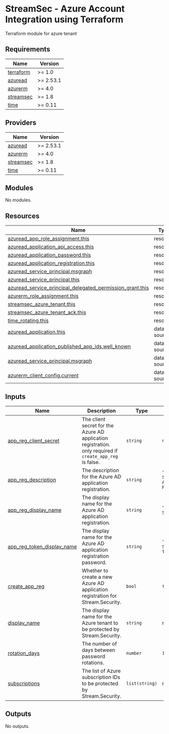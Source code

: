 # StreamSec - Azure Account Integration using Terraform
Terraform module for azure tenant

<!-- BEGIN_TF_DOCS -->
## Requirements

| Name | Version |
|------|---------|
| <a name="requirement_terraform"></a> [terraform](#requirement\_terraform) | >= 1.0 |
| <a name="requirement_azuread"></a> [azuread](#requirement\_azuread) | >= 2.53.1 |
| <a name="requirement_azurerm"></a> [azurerm](#requirement\_azurerm) | >= 4.0 |
| <a name="requirement_streamsec"></a> [streamsec](#requirement\_streamsec) | >= 1.8 |
| <a name="requirement_time"></a> [time](#requirement\_time) | >= 0.11 |

## Providers

| Name | Version |
|------|---------|
| <a name="provider_azuread"></a> [azuread](#provider\_azuread) | >= 2.53.1 |
| <a name="provider_azurerm"></a> [azurerm](#provider\_azurerm) | >= 4.0 |
| <a name="provider_streamsec"></a> [streamsec](#provider\_streamsec) | >= 1.8 |
| <a name="provider_time"></a> [time](#provider\_time) | >= 0.11 |

## Modules

No modules.

## Resources

| Name | Type |
|------|------|
| [azuread_app_role_assignment.this](https://registry.terraform.io/providers/hashicorp/azuread/latest/docs/resources/app_role_assignment) | resource |
| [azuread_application_api_access.this](https://registry.terraform.io/providers/hashicorp/azuread/latest/docs/resources/application_api_access) | resource |
| [azuread_application_password.this](https://registry.terraform.io/providers/hashicorp/azuread/latest/docs/resources/application_password) | resource |
| [azuread_application_registration.this](https://registry.terraform.io/providers/hashicorp/azuread/latest/docs/resources/application_registration) | resource |
| [azuread_service_principal.msgraph](https://registry.terraform.io/providers/hashicorp/azuread/latest/docs/resources/service_principal) | resource |
| [azuread_service_principal.this](https://registry.terraform.io/providers/hashicorp/azuread/latest/docs/resources/service_principal) | resource |
| [azuread_service_principal_delegated_permission_grant.this](https://registry.terraform.io/providers/hashicorp/azuread/latest/docs/resources/service_principal_delegated_permission_grant) | resource |
| [azurerm_role_assignment.this](https://registry.terraform.io/providers/hashicorp/azurerm/latest/docs/resources/role_assignment) | resource |
| [streamsec_azure_tenant.this](https://registry.terraform.io/providers/streamsec-terraform/streamsec/latest/docs/resources/azure_tenant) | resource |
| [streamsec_azure_tenant_ack.this](https://registry.terraform.io/providers/streamsec-terraform/streamsec/latest/docs/resources/azure_tenant_ack) | resource |
| [time_rotating.this](https://registry.terraform.io/providers/hashicorp/time/latest/docs/resources/rotating) | resource |
| [azuread_application.this](https://registry.terraform.io/providers/hashicorp/azuread/latest/docs/data-sources/application) | data source |
| [azuread_application_published_app_ids.well_known](https://registry.terraform.io/providers/hashicorp/azuread/latest/docs/data-sources/application_published_app_ids) | data source |
| [azuread_service_principal.msgraph](https://registry.terraform.io/providers/hashicorp/azuread/latest/docs/data-sources/service_principal) | data source |
| [azurerm_client_config.current](https://registry.terraform.io/providers/hashicorp/azurerm/latest/docs/data-sources/client_config) | data source |

## Inputs

| Name | Description | Type | Default | Required |
|------|-------------|------|---------|:--------:|
| <a name="input_app_reg_client_secret"></a> [app\_reg\_client\_secret](#input\_app\_reg\_client\_secret) | The client secret for the Azure AD application registration. only required if `create_app_reg` is false. | `string` | `null` | no |
| <a name="input_app_reg_description"></a> [app\_reg\_description](#input\_app\_reg\_description) | The description for the Azure AD application registration. | `string` | `"Stream Security Application Registration"` | no |
| <a name="input_app_reg_display_name"></a> [app\_reg\_display\_name](#input\_app\_reg\_display\_name) | The display name for the Azure AD application registration. | `string` | `"Stream Security"` | no |
| <a name="input_app_reg_token_display_name"></a> [app\_reg\_token\_display\_name](#input\_app\_reg\_token\_display\_name) | The display name for the Azure AD application registration password. | `string` | `"Stream Security Token"` | no |
| <a name="input_create_app_reg"></a> [create\_app\_reg](#input\_create\_app\_reg) | Whether to create a new Azure AD application registration for Stream.Security. | `bool` | `true` | no |
| <a name="input_display_name"></a> [display\_name](#input\_display\_name) | The display name for the Azure tenant to be protected by Stream.Security. | `string` | n/a | yes |
| <a name="input_rotation_days"></a> [rotation\_days](#input\_rotation\_days) | The number of days between password rotations. | `number` | `180` | no |
| <a name="input_subscriptions"></a> [subscriptions](#input\_subscriptions) | The list of Azure subscription IDs to be protected by Stream.Security. | `list(string)` | n/a | yes |

## Outputs

No outputs.
<!-- END_TF_DOCS -->
